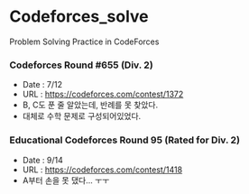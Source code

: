 # Codeforces_solve

Problem Solving Practice in CodeForces

### Codeforces Round #655 (Div. 2)

-   Date : 7/12
-   URL : https://codeforces.com/contest/1372
-   B, C도 푼 줄 알았는데, 반례를 못 찾았다.
-   대체로 수학 문제로 구성되어있었다.

### Educational Codeforces Round 95 (Rated for Div. 2)

-   Date : 9/14
-   URL : https://codeforces.com/contest/1418
-   A부터 손을 못 댔다... ㅜㅜ
